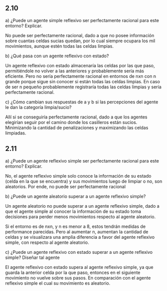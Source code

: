 ## 2.10 

a) ¿Puede un agente simple reflexivo ser perfectamente racional para este entorno? Explicar. 

No puede ser perfectamente racional, dado a que no posee información sobre cuantas celdas sucias quedan, por lo cual siempre ocupara los mil movimientos, aunque estén todas las celdas limpias. 

b) ¿Qué pasa con un agente reflexivo con estado?  

Un agente reflexivo con estado almacenaría las celdas por las que paso, permitiéndole no volver a las anteriores y probablemente sería más eficiente. Pero no sería perfectamente racional en entornos de nxn con n grande porque sigue sin conocer si están todas las celdas limpias. En caso de ser n pequeño probablemente registraría todas las celdas limpias y sería perfectamente racional. 

c) ¿Cómo cambian sus respuestas de a y b si las percepciones del agente le dan la categoría limpia/sucio? 

Allí si se conseguiría perfectamente racional, dado a que los agentes elegirían seguir por el camino donde los casilleros están sucios. Minimizando la cantidad de penalizaciones y maximizando las celdas limpiadas. 

## 2.11 

a) ¿Puede un agente reflexivo simple ser perfectamente racional para este entorno? Explicar. 

No, el agente reflexivo simple solo conoce la información de su estado (celda en la que se encuentra) y sus movimientos luego de limpiar o no, son aleatorios. Por ende, no puede ser perfectamente racional 

b) ¿Puede un agente aleatorio superar a un agente reflexivo simple? 

Un agente aleatorio no puede superar a un agente reflexivo simple, dado a que el agente simple al conocer la información de su estado toma decisiones para perder menos movimientos respecto al agente aleatorio. 

Si el entorno es de nxn, y n es menor a 8, estos tendrán medidas de performance parecidas. Pero al aumentar n, aumentan la cantidad de celdas y se visualizara una amplia diferencia a favor del agente reflexivo simple, con respecto al agente aleatorio. 

c) ¿Puede un agente reflexivo con estado superar a un agente reflexivo simple? Diseñar tal agente 

El agente reflexivo con estado supera al agente reflexivo simple, ya que guarda la anterior celda por la que paso, entonces en el siguiente movimiento no vuelve sobre sus pasos. En comparación con el agente reflexivo simple el cual su movimiento es aleatorio. 